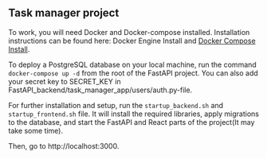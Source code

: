 <h2>Task manager project</h2>

To work, you will need Docker and Docker-compose installed. Installation instructions can be found here: Docker Engine Install and [Docker Compose Install](https://docs.docker.com/compose/install/).

To deploy a PostgreSQL database on your local machine, run the command `docker-compose up -d` from the root of the FastAPI project.
You can also add your secret key to SECRET_KEY in FastAPI_backend/task_manager_app/users/auth.py-file.

For further installation and setup, run the `startup_backend.sh` and `startup_frontend.sh` file. It will install the required libraries, apply migrations to the database, and start the FastAPI and React parts of the project(It may take some time).

Then, go to http://localhost:3000.
